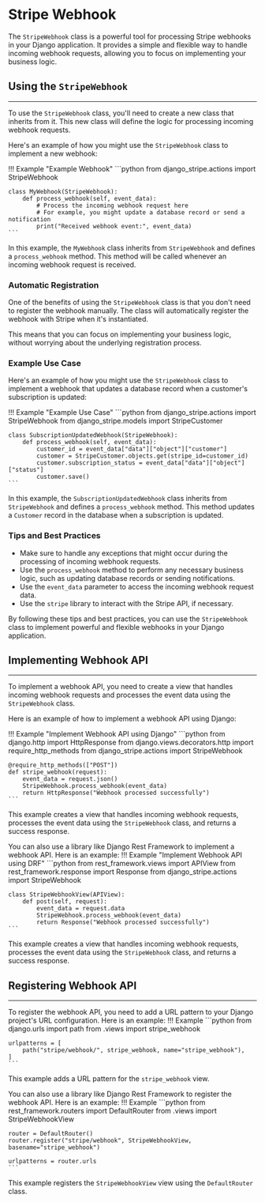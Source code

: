 Stripe Webhook
==============================

The `StripeWebhook` class is a powerful tool for processing Stripe webhooks in your Django application. It provides a simple and flexible way to handle incoming webhook requests, allowing you to focus on implementing your business logic.

## Using the `StripeWebhook`
--------------------------------

To use the `StripeWebhook` class, you'll need to create a new class that inherits from it. This new class will define the logic for processing incoming webhook requests.

Here's an example of how you might use the `StripeWebhook` class to implement a new webhook:

!!! Example "Example Webhook"
    ```python
    from django_stripe.actions import StripeWebhook

    class MyWebhook(StripeWebhook):
        def process_webhook(self, event_data):
            # Process the incoming webhook request here
            # For example, you might update a database record or send a notification
            print("Received webhook event:", event_data)
    ```
In this example, the `MyWebhook` class inherits from `StripeWebhook` and defines a `process_webhook` method. This method will be called whenever an incoming webhook request is received.

### Automatic Registration

One of the benefits of using the `StripeWebhook` class is that you don't need to register the webhook manually. The class will automatically register the webhook with Stripe when it's instantiated.

This means that you can focus on implementing your business logic, without worrying about the underlying registration process.

### Example Use Case

Here's an example of how you might use the `StripeWebhook` class to implement a webhook that updates a database record when a customer's subscription is updated:

!!! Example "Example Use Case"
    ```python
    from django_stripe.actions import StripeWebhook
    from django_stripe.models import StripeCustomer

    class SubscriptionUpdatedWebhook(StripeWebhook):
        def process_webhook(self, event_data):
            customer_id = event_data["data"]["object"]["customer"]
            customer = StripeCustomer.objects.get(stripe_id=customer_id)
            customer.subscription_status = event_data["data"]["object"]["status"]
            customer.save()
    ```
In this example, the `SubscriptionUpdatedWebhook` class inherits from `StripeWebhook` and defines a `process_webhook` method. This method updates a `Customer` record in the database when a subscription is updated.

### Tips and Best Practices

* Make sure to handle any exceptions that might occur during the processing of incoming webhook requests.
* Use the `process_webhook` method to perform any necessary business logic, such as updating database records or sending notifications.
* Use the `event_data` parameter to access the incoming webhook request data.
* Use the `stripe` library to interact with the Stripe API, if necessary.

By following these tips and best practices, you can use the `StripeWebhook` class to implement powerful and flexible webhooks in your Django application.

## Implementing Webhook API
-------------------------------

To implement a webhook API, you need to create a view that handles incoming webhook requests and processes the event data using the `StripeWebhook` class.

Here is an example of how to implement a webhook API using Django:

!!! Example "Implement Webhook API using Django"
    ```python
    from django.http import HttpResponse
    from django.views.decorators.http import require_http_methods
    from django_stripe.actions import StripeWebhook

    @require_http_methods(["POST"])
    def stripe_webhook(request):
        event_data = request.json()
        StripeWebhook.process_webhook(event_data)
        return HttpResponse("Webhook processed successfully")
    ```
This example creates a view that handles incoming webhook requests, processes the event data using the `StripeWebhook` class, and returns a success response.

You can also use a library like Django Rest Framework to implement a webhook API. Here is an example:
!!! Example "Implement Webhook API using DRF"
    ```python
    from rest_framework.views import APIView
    from rest_framework.response import Response
    from django_stripe.actions import StripeWebhook

    class StripeWebhookView(APIView):
        def post(self, request):
            event_data = request.data
            StripeWebhook.process_webhook(event_data)
            return Response("Webhook processed successfully")
    ```
This example creates a view that handles incoming webhook requests, processes the event data using the `StripeWebhook` class, and returns a success response.

## Registering Webhook API
-----------------------------

To register the webhook API, you need to add a URL pattern to your Django project's URL configuration. Here is an example:
!!! Example
    ```python
    from django.urls import path
    from .views import stripe_webhook

    urlpatterns = [
        path("stripe/webhook/", stripe_webhook, name="stripe_webhook"),
    ]
    ```
This example adds a URL pattern for the `stripe_webhook` view.

You can also use a library like Django Rest Framework to register the webhook API. Here is an example:
!!! Example
    ```python
    from rest_framework.routers import DefaultRouter
    from .views import StripeWebhookView

    router = DefaultRouter()
    router.register("stripe/webhook", StripeWebhookView, basename="stripe_webhook")

    urlpatterns = router.urls
    ```
This example registers the `StripeWebhookView` view using the `DefaultRouter` class.
